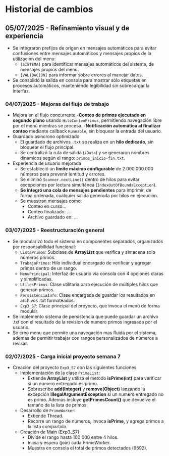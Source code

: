 # Historial de cambios

## 05/07/2025 - Refinamiento visual y de experiencia

- Se integraron prefijos de origen en mensajes automáticos para evitar confusiones entre mensajes automáticos y mensajes propios de la utilización del menu:
    - `[SISTEMA]` para identificar mensajes automáticos del sistema, de mensajes propios del menu.
    - `[VALIDACIÓN]` para informar sobre errores al manejar datos.
- Se consolidó la salida en consola para mostrar sólo etiquetas en procesos automáticos, manteniendo legibilidad sin sobrecargar la interfaz.

### 04/07/2025 - Mejoras del flujo de trabajo
- Mejora en el flujo concurrente
    -**Conteo de primos ejecutado en segundo plano** usando `HiloConteoPrimos`, permitiendo navegación libre por el menú mientras se procesa.
    -**Notificación automática al finalizar conteo** mediante callback `Runnable`, sin bloquear la entrada del usuario.
- Guardado asíncrono optimizado
    - El guardado de archivos `.txt` se realiza en un **hilo dedicado**, sin bloquear el flujo principal.
    - Se centralizó la ruta de salida (`/Data`) y se generaron nombres dinámicos según el rango: `primos_inicio-fin.txt`.
- Experiencia de usuario mejorada
    - Se estableció un **límite máximo configurable** de 2.000.000.000 números para prevenir lentitud y errores.
    - Se eliminó `Scanner.nextLine()` dentro de hilos para evitar excepciones por lectura simultánea (`IndexOutOfBoundsException`).
    - **Se integró una cola de mensajes pendientes** para imprimir, de forma ordenada, cualquier salida generada por hilos en ejecución.
    - Se muestran mensajes como:
        - Conteo en curso…
        - Conteo finalizado: ...
        - Archivo guardado en: ...


### 03/07/2025 - Reestructuración general
- Se modularizó todo el sistema en componentes separados, organizados por responsabilidad funcional:
    - `ListaPrimos`: Subclase de **ArrayList<Integer>** que verifica y almacena solo números primos.
    - `TrabajoPrimos`: Hilo individual encargado de verificar y agregar primos dentro de un rango.
    - `MenuPrincipal`: Interfaz de usuario vía consola con 4 opciones claras y simplificadas.
    - `UtilesPrimos`: Clase utilitaria para ejecución de múltiples hilos que generan primos.
    - `PersistenciaInfo`: Clase encargada de guardar los resultados en archivos .txt formateados.
    - `Exp3_S7`: Clase principal del proyecto, que invoca el menú de forma modular.
- Se implemento sistema de persistencia que puede guardar un archivo .txt con el resultado de la revision de numero primos ingresada por el usuario.
- Se creo menu que permite una navegación mas fluida por el sistema, ademas de permitir trabajar con rangos personalizados de números a revisar.


### 02/07/2025 - Carga inicial proyecto semana 7
- Creación del proyecto `Exp3_S7` con las siguientes funciones
    - Implementación de la clase `PrimeList`:
        - Extiende **ArrayList<Integer>** y utiliza el metodo **isPrime(int)** para verificar si un numero entregado es primo.
        - Sobrescribe **add(Integer)** y **remove(Object)** lanzando la excepción **IllegalArgumentException** si un numero entregado no es primo. Ademas incluye **getPrimesCount()** que devuelve el tamaño de la lista de primos.
    - Desarrollo de `PrimeWorker`:
        - Extiende Thread.
        - Recorre un rango de números, invoca **isPrime**, y agrega primos a la lista compartida.
    - Creación de Main (Exp3_S7):
        - Divide el rango hasta 100 000 entre 4 hilos.
        - Inicia y espera (join) cada PrimeWorker.
        - Muestra en consola el total de primos detectados (9592).
